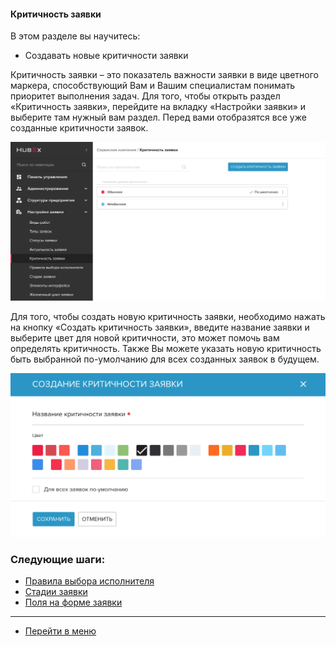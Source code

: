 #### Критичность заявки
В этом разделе вы научитесь:
- Создавать новые критичности заявки

Критичность заявки – это показатель важности заявки в виде цветного маркера, способствующий Вам и Вашим специалистам понимать приоритет выполнения задач. Для того, чтобы открыть раздел «Критичность заявки», перейдите на вкладку «Настройки заявки» и выберите там нужный вам раздел. Перед вами отобразятся все уже созданные критичности заявок.

![critic1](/attachments/images/FAQ/ADMIN/Criticality/critic1.png)

Для того, чтобы создать новую критичность заявки, необходимо нажать на кнопку «Создать критичность заявки», введите название заявки и выберите цвет для новой критичности, это может помочь вам определять критичность. Также Вы можете указать новую критичность быть выбранной по-умолчанию для всех созданных заявок в будущем.

![critic2](/attachments/images/FAQ/ADMIN/Criticality/critic2.png)



### Следующие шаги:
- [Правила выбора исполнителя](./RulesOfChoice.md)
- [Стадии заявки](./StageType.md)
- [Поля  на форме заявки](./ElementsOfInterface.md)

____
- [Перейти в меню](http://wiki.hubex.ru)
